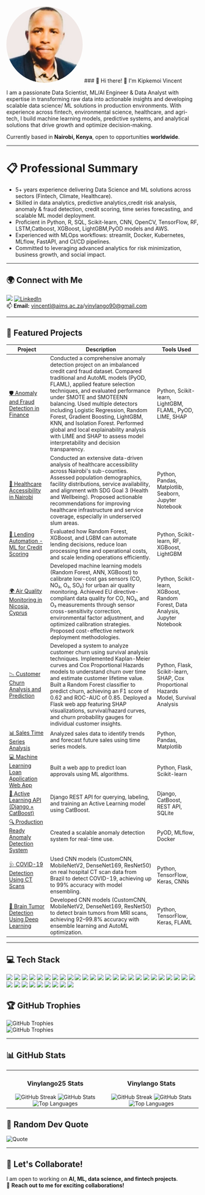 <img src="1740424576401.jpg" alt="Vincent Kipkemoi" width="200" style="border-radius: 50%;" />
### 💫 Hi there! 👋 I'm Kipkemoi Vincent  

I am a passionate Data Scientist, ML/AI Engineer & Data Analyst with expertise in transforming raw data into actionable insights and developing scalable data science/ ML solutions in production environments. With experience across fintech, environmental science, healthcare, and agri-tech, I build machine learning models, predictive systems, 
and analytical solutions that drive growth and optimize decision-making.

Currently based in **Nairobi, Kenya**, open to opportunities **worldwide**.

---

# 📋 Professional Summary

- 5+ years experience delivering Data Science and ML solutions across sectors (Fintech, Climate, Healthcare).
- Skilled in data analytics, predictive analytics,credit risk analysis, anomaly & fraud detection, credit scoring,
 time series forecasting, and scalable ML model deployment.
- Proficient in Python, R, SQL, Scikit-learn, CNN, OpenCV, TensorFlow, RF, LSTM,Catboost, XGBoost, LightGBM,PyOD models and AWS.
- Experienced with MLOps workflows: streamlit, Docker, Kubernetes, MLflow, FastAPI, and CI/CD pipelines.
- Committed to leveraging advanced analytics for risk minimization, business growth, and social impact.

---
## 🌍 Connect with Me  
<img src="https://cdn-icons-png.flaticon.com/512/174/174857.png" width="20" /> [![LinkedIn](https://img.shields.io/badge/LinkedIn-blue?style=flat&logo=linkedin)](https://www.linkedin.com/in/kipkemoi-vincent-19307a94/)   
📫 **Email:** vincentl@aims.ac.za/vinylango90@gmail.com

---

## 💼 Featured Projects  

| Project | Description | Tools Used |
|--------|-------------|------------|
| [🛡️ Anomaly and Fraud Detection in Finance](https://github.com/Vinylango25/Anomaly-Fraud-detection-in-Finance) | Conducted a comprehensive anomaly detection project on an imbalanced credit card fraud dataset. Compared traditional and AutoML models (PyOD, FLAML), applied feature selection techniques, and evaluated performance under SMOTE and SMOTEENN balancing. Used multiple detectors including Logistic Regression, Random Forest, Gradient Boosting, LightGBM, KNN, and Isolation Forest. Performed global and local explainability analysis with LIME and SHAP to assess model interpretability and decision transparency. | Python, Scikit-learn, LightGBM, FLAML, PyOD, LIME, SHAP |
| [🏥 Healthcare Accessibility in Nairobi](https://github.com/Vinylango25/Healthcare-Accessibility-in-Nairobi) | Conducted an extensive data-driven analysis of healthcare accessibility across Nairobi's sub-counties. Assessed population demographics, facility distributions, service availability, and alignment with SDG Goal 3 (Health and Wellbeing). Proposed actionable recommendations for improving healthcare infrastructure and service coverage, especially in underserved slum areas. | Python, Pandas, Matplotlib, Seaborn, Jupyter Notebook |
| [🤖 Lending Automation - ML for Credit Scoring](https://github.com/Vinylango25/Credit-Scoring-Lending-automation) | Evaluated how Random Forest, XGBoost, and LGBM can automate lending decisions, reduce loan processing time and operational costs, and scale lending operations efficiently. | Python, Scikit-learn, RF, XGBoost, LightGBM |
| [🌍 Air Quality Monitoring in Nicosia, Cyprus](https://github.com/Vinylango25/Air-Quality-in-Nicosia-Cyprus) | Developed machine learning models (Random Forest, ANN, XGBoost) to calibrate low-cost gas sensors (CO, NO₂, O₃, SO₂) for urban air quality monitoring. Achieved EU directive-compliant data quality for CO, NO₂, and O₃ measurements through sensor cross-sensitivity correction, environmental factor adjustment, and optimized calibration strategies. Proposed cost-effective network deployment methodologies. | Python, Scikit-learn, XGBoost, Random Forest, Data Analysis, Jupyter Notebook |
| [📉 Customer Churn Analysis and Prediction](https://github.com/Vinylango25/Customer_Churn_Analysis_And_Prediction) |Developed a system to analyze customer churn using survival analysis techniques. Implemented Kaplan-Meier curves and Cox Proportional Hazards models to understand churn over time and estimate customer lifetime value. Built a Random Forest classifier to predict churn, achieving an F1 score of 0.62 and ROC-AUC of 0.85. Deployed a Flask web app featuring SHAP visualizations, survival/hazard curves, and churn probability gauges for individual customer insights. | Python, Flask, Scikit-learn, SHAP, Cox Proportional Hazards Model, Survival Analysis |
| [📊 Sales Time Series Analysis](https://github.com/Vinylango25/Sales_Time_Series_Analysis) | Analyzed sales data to identify trends and forecast future sales using time series models. | Python, Pandas, Matplotlib |
| [💻 Machine Learning Loan Application Web App](https://github.com/Vinylango25/Machine_Learning_Loan_Application_Web_App) | Built a web app to predict loan approvals using ML algorithms. | Python, Flask, Scikit-learn |
| [🚀 Active Learning API (Django + CatBoost)](https://github.com/Vinylango25/active-learning-backend) | Django REST API for querying, labeling, and training an Active Learning model using CatBoost. | Django, CatBoost, REST API, SQLite |
| [🔍 Production Ready Anomaly Detection System](https://github.com/Vinylango25/Production_ready_anomaly_detection_streamlit) | Created a scalable anomaly detection system for real-time use. | PyOD, MLflow, Docker |
| [🩺 COVID-19 Detection Using CT Scans](https://github.com/Vinylango25/Covid-19-Detection-Deep-Learning) | Used CNN models (CustomCNN, MobileNetV2, DenseNet169, ResNet50) on real hospital CT scan data from Brazil to detect COVID-19, achieving up to 99% accuracy with model ensembling. | Python, TensorFlow, Keras, CNNs |
| [🧠 Brain Tumor Detection Using Deep Learning](https://github.com/Vinylango25/Brain-Tumor-Detection-Using-Deep-Learning) | Developed CNN models (CustomCNN, MobileNetV2, DenseNet169, ResNet50) to detect brain tumors from MRI scans, achieving 92–99.8% accuracy with ensemble learning and AutoML optimization. | Python, TensorFlow, Keras, FLAML |

---


## 💻 Tech Stack  
<p align="left">
  <img src="https://img.shields.io/badge/Python-blue?style=flat&logo=python" height="30">
  <img src="https://img.shields.io/badge/R-lightgrey?style=flat&logo=r" height="30">
  <img src="https://img.shields.io/badge/SQL-orange?style=flat&logo=postgresql" height="30">
  <img src="https://img.shields.io/badge/TensorFlow-orange?style=flat&logo=tensorflow" height="30">
  <img src="https://img.shields.io/badge/PyTorch-red?style=flat&logo=pytorch" height="30">
  <img src="https://img.shields.io/badge/Scikit--Learn-yellow?style=flat&logo=scikit-learn" height="30">
  <img src="https://img.shields.io/badge/XGBoost-orange?style=flat&logo=xgboost" height="30">
  <img src="https://img.shields.io/badge/CatBoost-blue?style=flat&logo=catboost" height="30">
  <img src="https://img.shields.io/badge/LightGBM-green?style=flat&logo=lightgbm" height="30">
  <img src="https://img.shields.io/badge/Sktime-blue?style=flat" height="30">
  <img src="https://img.shields.io/badge/LSTM-red?style=flat" height="30">
  <img src="https://img.shields.io/badge/Django-green?style=flat&logo=django" height="30">
  <img src="https://img.shields.io/badge/Flask-black?style=flat&logo=flask" height="30">
  <img src="https://img.shields.io/badge/FastAPI-blue?style=flat&logo=fastapi" height="30">
  <img src="https://img.shields.io/badge/Docker-blue?style=flat&logo=docker" height="30">
  <img src="https://img.shields.io/badge/Kubernetes-darkblue?style=flat&logo=kubernetes" height="30">
  <img src="https://img.shields.io/badge/AWS-yellow?style=flat&logo=amazon-aws" height="30">
  <img src="https://img.shields.io/badge/Gurobi-red?style=flat" height="30">
  <img src="https://img.shields.io/badge/CPLEX-darkblue?style=flat" height="30">
  <img src="https://img.shields.io/badge/Power%20BI-yellow?style=flat&logo=power-bi" height="30">
  <img src="https://img.shields.io/badge/Tableau-blueviolet?style=flat&logo=tableau" height="30">
  <img src="https://img.shields.io/badge/Excel-green?style=flat&logo=microsoft-excel" height="30">
  <img src="https://img.shields.io/badge/STATA-blue?style=flat" height="30">
  <img src="https://img.shields.io/badge/Matlab-orange?style=flat&logo=mathworks" height="30">
  <img src="https://img.shields.io/badge/SPSS-lightblue?style=flat" height="30">
  <img src="https://img.shields.io/badge/Gretl-darkgreen?style=flat" height="30">
  <img src="https://img.shields.io/badge/Singular-purple?style=flat" height="30">
  <img src="https://img.shields.io/badge/Preset-black?style=flat" height="30">
  <img src="https://img.shields.io/badge/DBeaver-darkred?style=flat" height="30">
  <img src="https://img.shields.io/badge/SageMath-darkblue?style=flat" height="30">
  <img src="https://img.shields.io/badge/Git-black?style=flat&logo=git" height="30">
  <img src="https://img.shields.io/badge/LATEX-blue?style=flat&logo=latex" height="30">
  <img src="https://img.shields.io/badge/FLAML-orange?style=flat" height="30">
  <img src="https://img.shields.io/badge/Looker-purple?style=flat&logo=looker" height="30">
</p>

## 🏆 GitHub Trophies

![GitHub Trophies](https://github-profile-trophy.vercel.app/?username=Vinylango25&theme=dracula&width=1200)  
![GitHub Trophies](https://github-profile-trophy.vercel.app/?username=vinylango&theme=dracula&width=1200)

---


## 📊 GitHub Stats

<table>
<tr>
<td align="center">
  
### **Vinylango25 Stats**  
 
<img src="https://streak-stats.demolab.com/?user=Vinylango25&theme=dark&hide_border=false" alt="GitHub Streak" />  
<img src="https://github-readme-stats.vercel.app/api?username=Vinylango25&show_icons=true&theme=dark" alt="GitHub Stats" />  
<img src="https://github-readme-stats.vercel.app/api/top-langs/?username=Vinylango25&theme=dark&layout=compact" alt="Top Languages" />

</td>

<td align="center">

### **Vinylango Stats**  

<img src="https://streak-stats.demolab.com/?user=vinylango&theme=dark&hide_border=false" alt="GitHub Streak" />  
<img src="https://github-readme-stats.vercel.app/api?username=vinylango&show_icons=true&theme=dark" alt="GitHub Stats" />  
<img src="https://github-readme-stats.vercel.app/api/top-langs/?username=vinylango&theme=dark&layout=compact" alt="Top Languages" />

</td>
</tr>
</table>




## 📜 Random Dev Quote  
![Quote](https://quotes-github-readme.vercel.app/api?type=horizontal)  

---

## 🚀 Let's Collaborate!  
I am open to working on **AI, ML, data science, and fintech projects**.  
💬 **Reach out to me for exciting collaborations!**  
